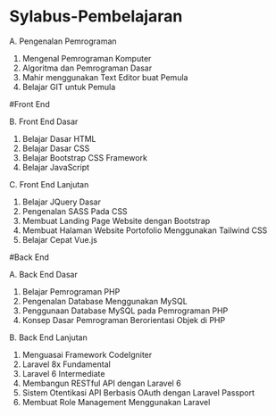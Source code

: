 # Sylabus-Pembelajaran



A. Pengenalan Pemrograman

1. Mengenal Pemrograman Komputer
2. Algoritma dan Pemrograman Dasar
3. Mahir menggunakan Text Editor buat Pemula
4. Belajar GIT untuk Pemula


#Front End


B. Front End Dasar

1. Belajar Dasar HTML
2. Belajar Dasar CSS
3. Belajar Bootstrap CSS Framework
4. Belajar JavaScript

C. Front End Lanjutan

1. Belajar JQuery Dasar
2. Pengenalan SASS Pada CSS
3. Membuat Landing Page Website dengan Bootstrap
4. Membuat Halaman Website Portofolio Menggunakan Tailwind CSS
5. Belajar Cepat Vue.js


#Back End


A. Back End Dasar

1. Belajar Pemrograman PHP
2. Pengenalan Database Menggunakan MySQL
3. Penggunaan Database MySQL pada Pemrograman PHP
4. Konsep Dasar Pemrograman Berorientasi Objek di PHP

B. Back End Lanjutan

1. Menguasai Framework CodeIgniter
2. Laravel 8x Fundamental
3. Laravel 6 Intermediate
4. Membangun RESTful API dengan Laravel 6
5. Sistem Otentikasi API Berbasis OAuth dengan Laravel Passport
6. Membuat Role Management Menggunakan Laravel
